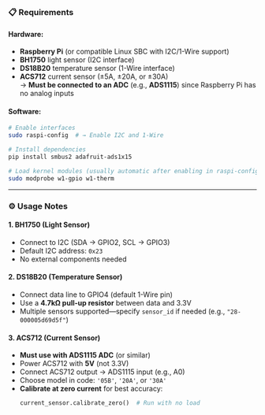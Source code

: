 ### 📋 **Requirements**

#### Hardware:
- **Raspberry Pi** (or compatible Linux SBC with I2C/1-Wire support)
- **BH1750** light sensor (I2C interface)
- **DS18B20** temperature sensor (1-Wire interface)
- **ACS712** current sensor (±5A, ±20A, or ±30A)  
  → **Must be connected to an ADC** (e.g., **ADS1115**) since Raspberry Pi has no analog inputs

#### Software:
```bash
# Enable interfaces
sudo raspi-config  # → Enable I2C and 1-Wire

# Install dependencies
pip install smbus2 adafruit-ads1x15

# Load kernel modules (usually automatic after enabling in raspi-config)
sudo modprobe w1-gpio w1-therm
```

---

### ⚙️ **Usage Notes**

#### 1. **BH1750 (Light Sensor)**
- Connect to I2C (SDA → GPIO2, SCL → GPIO3)
- Default I2C address: `0x23`
- No external components needed

#### 2. **DS18B20 (Temperature Sensor)**
- Connect data line to GPIO4 (default 1-Wire pin)
- Use a **4.7kΩ pull-up resistor** between data and 3.3V
- Multiple sensors supported—specify `sensor_id` if needed (e.g., `"28-000005d69d5f"`)

#### 3. **ACS712 (Current Sensor)**
- **Must use with ADS1115 ADC** (or similar)
- Power ACS712 with **5V** (not 3.3V)
- Connect ACS712 output → ADS1115 input (e.g., A0)
- Choose model in code: `'05B'`, `'20A'`, or `'30A'`
- **Calibrate at zero current** for best accuracy:
  ```python
  current_sensor.calibrate_zero()  # Run with no load
  ```

